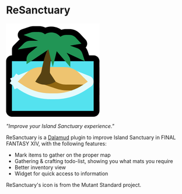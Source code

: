# ReSanctuary

<p id="center">
  <img src="https://raw.githubusercontent.com/goatcorp/DalamudPluginsD17/main/stable/ReSanctuary/images/icon.png" alt="ReSanctuary logo" width="256" />
</p>

*"Improve your Island Sanctuary experience."*

ReSanctuary is a [Dalamud](https://github.com/goatcorp/Dalamud) plugin to improve Island Sanctuary in FINAL FANTASY XIV, with the following features:

- Mark items to gather on the proper map
- Gathering & crafting todo-list, showing you what mats you require
- Better inventory view
- Widget for quick access to information

ReSanctuary's icon is from the Mutant Standard project.
